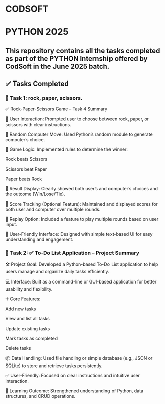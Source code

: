 # CODSOFT
# PYTHON 2025
This repository contains all the tasks completed as part of the **PYTHON Internship** offered by **CodSoft** in the June 2025 batch.
---
## ✅ Tasks Completed

### 🔹 Task 1: rock, paper, scissors.
✅ Rock-Paper-Scissors Game – Task 4 Summary

🔹 User Interaction: Prompted user to choose between rock, paper, or scissors with clear instructions.

🔹 Random Computer Move: Used Python’s random module to generate computer’s choice.

🔹 Game Logic: Implemented rules to determine the winner:

Rock beats Scissors

Scissors beat Paper

Paper beats Rock

🔹 Result Display: Clearly showed both user’s and computer’s choices and the outcome (Win/Lose/Tie).

🔹 Score Tracking (Optional Feature): Maintained and displayed scores for both user and computer over multiple rounds.

🔹 Replay Option: Included a feature to play multiple rounds based on user input.

🔹 User-Friendly Interface: Designed with simple text-based UI for easy understanding and engagement.

### 🔹 Task 2: ✅ To-Do List Application – Project Summary

🛠️ Project Goal: Developed a Python-based To-Do List application to help users manage and organize daily tasks efficiently.

💻 Interface: Built as a command-line or GUI-based application for better usability and flexibility.

➕ Core Features:

Add new tasks

View and list all tasks

Update existing tasks

Mark tasks as completed

Delete tasks

📦 Data Handling: Used file handling or simple database (e.g., JSON or SQLite) to store and retrieve tasks persistently.

✅ User-Friendly: Focused on clear instructions and intuitive user interaction.

🚀 Learning Outcome: Strengthened understanding of Python, data structures, and CRUD operations.

